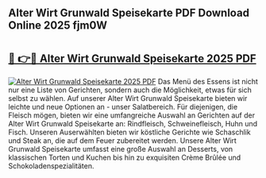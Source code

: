 ## Alter Wirt Grunwald Speisekarte PDF Download Online 2025 fjm0W

# <h2><a href="http://gca98l.nevu.top/?p=Alter+Wirt+Grunwald+Speisekarte">🔗 👉🔴 Alter Wirt Grunwald Speisekarte 2025 PDF</a></h2>

[![Alter Wirt Grunwald Speisekarte 2025 PDF](https://i.imgur.com/dBaPXMq.png)](http://gca98l.nevu.top/?p=Alter+Wirt+Grunwald+Speisekarte)
Das Menü des Essens ist nicht nur eine Liste von Gerichten, sondern auch die Möglichkeit, etwas für sich selbst zu wählen. Auf unserer Alter Wirt Grunwald Speisekarte bieten wir leichte und neue Optionen an - unser Salatbereich. Für diejenigen, die Fleisch mögen, bieten wir eine umfangreiche Auswahl an Gerichten auf der Alter Wirt Grunwald Speisekarte an: Rindfleisch, Schweinefleisch, Huhn und Fisch. Unseren Auserwählten bieten wir köstliche Gerichte wie Schaschlik und Steak an, die auf dem Feuer zubereitet werden. Unsere Alter Wirt Grunwald Speisekarte umfasst eine große Auswahl an Desserts, von klassischen Torten und Kuchen bis hin zu exquisiten Crème Brûlée und Schokoladenspezialitäten.
